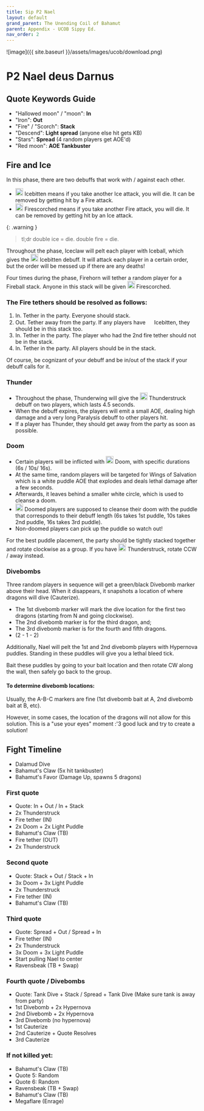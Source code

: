 ```yaml
---
title: Sip P2 Nael
layout: default
grand_parent: The Unending Coil of Bahamut
parent: Appendix - UCOB Sippy Ed.
nav_order: 2
---
```


![image]({{ site.baseurl }}/assets/images/ucob/download.png)

# P2 Nael deus Darnus

## Quote Keywords Guide

- "Hallowed moon" / "moon": **In**
- "Iron": **Out**
- "Fire" / "Scorch": **Stack**
- "Descend": **Light spread** (anyone else hit gets KB)
- "Stars": **Spread** (4 random players get AOE'd)
- "Red moon": **AOE Tankbuster**

## Fire and Ice

In this phase, there are two debuffs that work with / against each other.

- <img src="{{ site.baseurl }}/assets/images/ucob/icebitten.png" width="20px"> Icebitten means if you take another Ice attack, you will die. It can be removed by getting hit by a Fire attack.
- <img src="{{ site.baseurl }}/assets/images/ucob/firescorched.png" width="20px"> Firescorched means if you take another Fire attack, you will die. It can be removed by getting hit by an Ice attack.

{: .warning }

> tl;dr double ice = die. double fire = die.

Throughout the phase, Iceclaw will pelt each player with Iceball, which gives the <img src="{{ site.baseurl }}/assets/images/ucob/icebitten.png" width="20px"> Icebitten debuff. It will attack each player in a certain order, but the order will be messed up if there are any deaths!

Four times during the phase, Firehorn will tether a random player for a Fireball stack. Anyone in this stack will be given <img src="{{ site.baseurl }}/assets/images/ucob/firescorched.png" width="20px"> Firescorched.

### The Fire tethers should be resolved as follows:

1. In. Tether in the party. Everyone should stack.
2. Out. Tether away from the party. If any players have <img src="{{ site.baseurl }}/assets/images/ucob/icebitten.png" width="15px"> Icebitten, they should be in this stack too.
3. In. Tether in the party. The player who had the 2nd fire tether should not be in the stack.
4. In. Tether in the party. All players should be in the stack.

Of course, be cognizant of your debuff and be in/out of the stack if your debuff calls for it.

### Thunder

- Throughout the phase, Thunderwing will give the <img src="{{ site.baseurl }}/assets/images/ucob/thunderstruck.png" width="20px"> Thunderstruck debuff on two players, which lasts 4.5 seconds.
- When the debuff expires, the players will emit a small AOE, dealing high damage and a very long Paralysis debuff to other players hit.
- If a player has Thunder, they should get away from the party as soon as possible.

### Doom

- Certain players will be inflicted with <img src="{{ site.baseurl }}/assets/images/ucob/doom.png" width="20px"> Doom, with specific durations (6s / 10s/ 16s).
- At the same time, random players will be targeted for Wings of Salvation which is a white puddle AOE that explodes and deals lethal damage after a few seconds.
- Afterwards, it leaves behind a smaller white circle, which is used to cleanse a doom.
- <img src="{{ site.baseurl }}/assets/images/ucob/doom.png" width="20px"> Doomed players are supposed to cleanse their doom with the puddle that corresponds to their debuff length (6s takes 1st puddle, 10s takes 2nd puddle, 16s takes 3rd puddle).
- Non-doomed players can pick up the puddle so watch out!

For the best puddle placement, the party should be tightly stacked together and rotate clockwise as a group. If you have <img src="{{ site.baseurl }}/assets/images/ucob/thunderstruck.png" width="20px"> Thunderstruck, rotate CCW / away instead.

### Divebombs

Three random players in sequence will get a green/black Divebomb marker above their head. When it disappears, it snapshots a location of where dragons will dive (Cauterize).

- The 1st divebomb marker will mark the dive location for the first two dragons (starting from N and going clockwise).
- The 2nd divebomb marker is for the third dragon, and;
- The 3rd divebomb marker is for the fourth and fifth dragons.
- (2 - 1 - 2)

Additionally, Nael will pelt the 1st and 2nd divebomb players with Hypernova puddles. Standing in these puddles will give you a lethal bleed tick.

Bait these puddles by going to your bait location and then rotate CW along the wall, then safely go back to the group.

#### To determine divebomb locations:

Usually, the A-B-C markers are fine (1st divebomb bait at A, 2nd divebomb bait at B, etc).

However, in some cases, the location of the dragons will not allow for this solution. This is a "use your eyes" moment :'3 good luck and try to create a solution!

## Fight Timeline

- Dalamud Dive
- Bahamut's Claw (5x hit tankbuster)
- Bahamut's Favor (Damage Up, spawns 5 dragons)

### First quote

- Quote: In + Out / In + Stack
- 2x Thunderstruck <img src="{{ site.baseurl }}/assets/images/ucob/thunderstruck.png" width="15px">
- Fire tether (IN) <img src="{{ site.baseurl }}/assets/images/ucob/firescorched.png" width="15px">
- 2x Doom + 2x Light Puddle <img src="{{ site.baseurl }}/assets/images/ucob/doom.png" width="15px">
- Bahamut's Claw (TB)
- Fire tether (OUT) <img src="{{ site.baseurl }}/assets/images/ucob/firescorched.png" width="15px">
- 2x Thunderstruck <img src="{{ site.baseurl }}/assets/images/ucob/thunderstruck.png" width="15px">

### Second quote

- Quote: Stack + Out / Stack + In
- 3x Doom + 3x Light Puddle <img src="{{ site.baseurl }}/assets/images/ucob/doom.png" width="15px">
- 2x Thunderstruck <img src="{{ site.baseurl }}/assets/images/ucob/thunderstruck.png" width="15px">
- Fire tether (IN) <img src="{{ site.baseurl }}/assets/images/ucob/firescorched.png" width="15px">
- Bahamut's Claw (TB)

### Third quote

- Quote: Spread + Out / Spread + In
- Fire tether (IN) <img src="{{ site.baseurl }}/assets/images/ucob/firescorched.png" width="15px">
- 2x Thunderstruck <img src="{{ site.baseurl }}/assets/images/ucob/thunderstruck.png" width="15px">
- 3x Doom + 3x Light Puddle <img src="{{ site.baseurl }}/assets/images/ucob/doom.png" width="15px">
- Start pulling Nael to center
- Ravensbeak (TB + Swap)

### Fourth quote / Divebombs

- Quote: Tank Dive + Stack / Spread + Tank Dive (Make sure tank is away from party)
- 1st Divebomb + 2x Hypernova
- 2nd Divebomb + 2x Hypernova
- 3rd Divebomb (no hypernova)
- 1st Cauterize
- 2nd Cauterize + Quote Resolves
- 3rd Cauterize

### If not killed yet:

- Bahamut's Claw (TB)
- Quote 5: Random
- Quote 6: Random
- Ravensbeak (TB + Swap)
- Bahamut's Claw (TB)
- Megaflare (Enrage)
